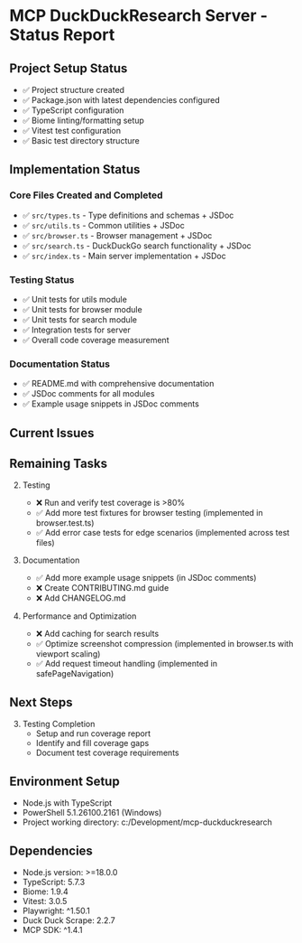 # MCP DuckDuckResearch Server - Status Report

## Project Setup Status
- ✅ Project structure created
- ✅ Package.json with latest dependencies configured
- ✅ TypeScript configuration
- ✅ Biome linting/formatting setup
- ✅ Vitest test configuration
- ✅ Basic test directory structure

## Implementation Status

### Core Files Created and Completed
- ✅ `src/types.ts` - Type definitions and schemas + JSDoc
- ✅ `src/utils.ts` - Common utilities + JSDoc
- ✅ `src/browser.ts` - Browser management + JSDoc
- ✅ `src/search.ts` - DuckDuckGo search functionality + JSDoc
- ✅ `src/index.ts` - Main server implementation + JSDoc

### Testing Status
- ✅ Unit tests for utils module
- ✅ Unit tests for browser module
- ✅ Unit tests for search module
- ✅ Integration tests for server
- ✅ Overall code coverage measurement

### Documentation Status
- ✅ README.md with comprehensive documentation
- ✅ JSDoc comments for all modules
- ✅ Example usage snippets in JSDoc comments

## Current Issues

## Remaining Tasks

2. Testing
   - ❌ Run and verify test coverage is >80%
   - ✅ Add more test fixtures for browser testing (implemented in browser.test.ts)
   - ✅ Add error case tests for edge scenarios (implemented across test files)

3. Documentation
   - ✅ Add more example usage snippets (in JSDoc comments)
   - ❌ Create CONTRIBUTING.md guide
   - ❌ Add CHANGELOG.md

4. Performance and Optimization
   - ❌ Add caching for search results
   - ✅ Optimize screenshot compression (implemented in browser.ts with viewport scaling)
   - ✅ Add request timeout handling (implemented in safePageNavigation)

## Next Steps

3. Testing Completion
   - Setup and run coverage report
   - Identify and fill coverage gaps
   - Document test coverage requirements

## Environment Setup
- Node.js with TypeScript
- PowerShell 5.1.26100.2161 (Windows)
- Project working directory: c:/Development/mcp-duckduckresearch

## Dependencies
- Node.js version: >=18.0.0
- TypeScript: 5.7.3
- Biome: 1.9.4
- Vitest: 3.0.5
- Playwright: ^1.50.1
- Duck Duck Scrape: 2.2.7
- MCP SDK: ^1.4.1